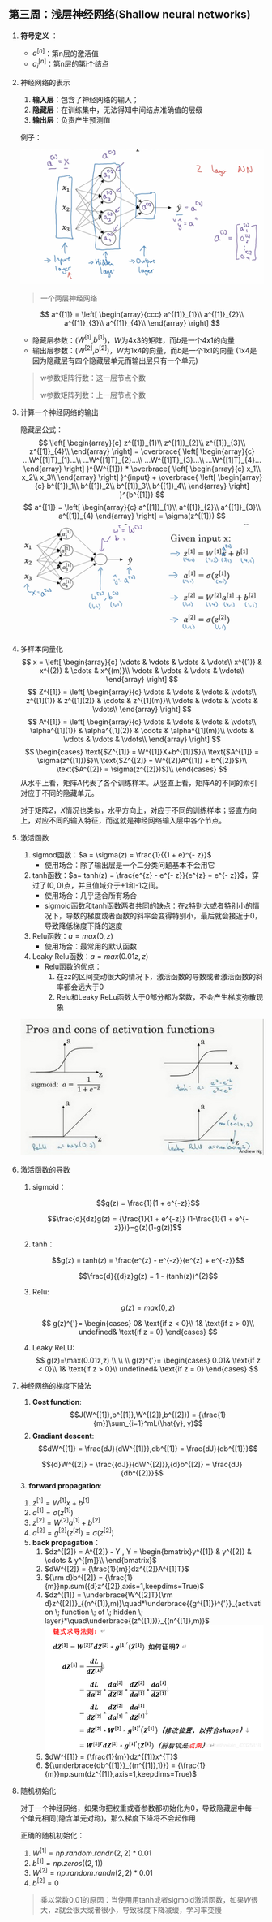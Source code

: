 ## 第三周：浅层神经网络(Shallow neural networks)
1. **符号定义** ：
   - $a^{[n]}$：第n层的激活值
   - $a^{[n]}_{i}$：第n层的第i个结点
2. 神经网络的表示
   1. **输入层**：包含了神经网络的输入；
   2. **隐藏层**：在训练集中，无法得知中间结点准确值的层级
   3. **输出层**：负责产生预测值
   
   例子：

   ![](images/L1_week3_5.png)
   > 一个两层神经网络
   
   $$
   a^{[1]} =
      \left[
         \begin{array}{ccc}
         a^{[1]}_{1}\\
         a^{[1]}_{2}\\
         a^{[1]}_{3}\\
         a^{[1]}_{4}\\
         \end{array}
         \right]
   $$

   - 隐藏层参数：($W^{[1]}$,$b^{[1]}$)，$W$为4x3的矩阵，而$b$是一个4x1的向量
   - 输出层参数：($W^{[2]}$,$b^{[2]}$)，$W$为1x4的向量，而$b$是一个1x1的向量 (1x4是因为隐藏层有四个隐藏层单元而输出层只有一个单元)
   > w参数矩阵行数：这一层节点个数
   >
   > w参数矩阵列数：上一层节点个数

4. 计算一个神经网络的输出
   
   隐藏层公式：
   $$
   \left[
         \begin{array}{c}
         z^{[1]}_{1}\\
         z^{[1]}_{2}\\
         z^{[1]}_{3}\\
         z^{[1]}_{4}\\
         \end{array}
         \right]
         =
      \overbrace{
      \left[
         \begin{array}{c}
         ...W^{[1]T}_{1}...\\
         ...W^{[1]T}_{2}...\\
         ...W^{[1]T}_{3}...\\
         ...W^{[1]T}_{4}...
         \end{array}
         \right]
         }^{W^{[1]}}
         *
      \overbrace{
      \left[
         \begin{array}{c}
         x_1\\
         x_2\\
         x_3\\
         \end{array}
         \right]
         }^{input}
         +
      \overbrace{
      \left[
         \begin{array}{c}
         b^{[1]}_1\\
         b^{[1]}_2\\
         b^{[1]}_3\\
         b^{[1]}_4\\
         \end{array}
         \right]
         }^{b^{[1]}}
   $$
   $$
   a^{[1]} =
      \left[
         \begin{array}{c}
         a^{[1]}_{1}\\
         a^{[1]}_{2}\\
         a^{[1]}_{3}\\
         a^{[1]}_{4}
         \end{array}
         \right]
         = \sigma(z^{[1]})
   $$
   ![w600](images/L1_week3_7.png)
5. 多样本向量化
   $$
   x =
      \left[
         \begin{array}{c}
         \vdots & \vdots & \vdots & \vdots\\
         x^{(1)} & x^{(2)} & \cdots & x^{(m)}\\
         \vdots & \vdots & \vdots & \vdots\\
         \end{array}
         \right]
   $$
   $$
   Z^{[1]} =
      \left[
         \begin{array}{c}
         \vdots & \vdots & \vdots & \vdots\\
         z^{[1](1)} & z^{[1](2)} & \cdots & z^{[1](m)}\\
         \vdots & \vdots & \vdots & \vdots\\
         \end{array}
         \right]
   $$
   $$
   A^{[1]} =
      \left[
         \begin{array}{c}
         \vdots & \vdots & \vdots & \vdots\\
         \alpha^{[1](1)} & \alpha^{[1](2)} & \cdots & \alpha^{[1](m)}\\
         \vdots & \vdots & \vdots & \vdots\\
         \end{array}
         \right]
   $$
   $$
         \begin{cases}
         \text{$Z^{[1]} = W^{[1]}X+b^{[1]}$}\\
         \text{$A^{[1]} = \sigma(z^{[1]})$}\\
         \text{$Z^{[2]} = W^{[2]}A^{[1]} + b^{[2]}$}\\ 
         \text{$A^{[2]} = \sigma(z^{[2]})$}\\ 
         \end{cases}
   $$
   从水平上看，矩阵$A​$代表了各个训练样本。从竖直上看，矩阵$A​$的不同的索引对应于不同的隐藏单元。

   对于矩阵$Z，X$情况也类似，水平方向上，对应于不同的训练样本；竖直方向上，对应不同的输入特征，而这就是神经网络输入层中各个节点。

6. 激活函数
   1. sigmod函数：$a = \sigma(z) = \frac{1}{{1 + e}^{- z}}$
      - 使用场合：除了输出层是一个二分类问题基本不会用它
   2. tanh函数：$a= tanh(z) = \frac{e^{z} - e^{- z}}{e^{z} + e^{- z}}$，穿过了$(0,0)$点，并且值域介于+1和-1之间。
      - 使用场合：几乎适合所有场合
      - sigmoid函数和tanh函数两者共同的缺点：在$z$特别大或者特别小的情况下，导数的梯度或者函数的斜率会变得特别小，最后就会接近于0，导致降低梯度下降的速度
   3. Relu函数：$a=max(0,z)$
      - 使用场合：最常用的默认函数
   4. Leaky Relu函数：$a=max(0.01z,z)$
      - Relu函数的优点：
        1. 在z​z​的区间变动很大的情况下，激活函数的导数或者激活函数的斜率都会远大于0
        2. Relu和Leaky ReLu函数大于0部分都为常数，不会产生梯度弥散现象

   ![w600](images/L1_week3_9.jpg)
7. 激活函数的导数
   1. sigmoid：
   
      $$g(z) = \frac{1}{1 + e^{-z}}$$
      
      $$\frac{d}{dz}g(z) = {\frac{1}{1 + e^{-z}} (1-\frac{1}{1 + e^{-z}})}=g(z)(1-g(z))$$
   2. tanh：
   
      $$g(z) = tanh(z) = \frac{e^{z} - e^{-z}}{e^{z} + e^{-z}}$$

      $$\frac{d}{{d}z}g(z) = 1 - (tanh(z))^{2}$$
   3. Relu:
   
      $$g(z) =max (0,z)$$

      $$
      g(z)^{'}=
      \begin{cases}
      0&	\text{if z < 0}\\
      1&	\text{if z > 0}\\
      undefined&	\text{if z = 0}
      \end{cases}
      $$
   4. Leaky ReLU:
      $$
      g(z)=\max(0.01z,z) \\
         \\
         \\
      g(z)^{'}=
      \begin{cases}
      0.01& 	\text{if z < 0}\\
      1&	\text{if z > 0}\\
      undefined&	\text{if z = 0}
      \end{cases}
      $$
8. 神经网络的梯度下降法
   1. **Cost function**:
   $$J(W^{[1]},b^{[1]},W^{[2]},b^{[2]}) = {\frac{1}{m}}\sum_{i=1}^mL(\hat{y}, y)$$
   2. **Gradiant descent**:
   $$dW^{[1]} = \frac{dJ}{dW^{[1]}},db^{[1]} = \frac{dJ}{db^{[1]}}$$

   $${d}W^{[2]} = \frac{{dJ}}{dW^{[2]}},{d}b^{[2]} = \frac{dJ}{db^{[2]}}$$
   3. **forward propagation**:
      1. $z^{[1]} = W^{[1]}x + b^{[1]}$
      2. $a^{[1]} = \sigma(z^{[1]})$
      3. $z^{[2]} = W^{[2]}a^{[1]} + b^{[2]}$
      4. $a^{[2]} = g^{[2]}(z^{[z]}) = \sigma(z^{[2]})$
   4. **back propagation**：
      1. $dz^{[2]} = A^{[2]} - Y , Y = \begin{bmatrix}y^{[1]} & y^{[2]} & \cdots & y^{[m]}\\ \end{bmatrix}$
      2. $dW^{[2]} = {\frac{1}{m}}dz^{[2]}A^{[1]T}$
      3. ${\rm d}b^{[2]} = {\frac{1}{m}}np.sum({d}z^{[2]},axis=1,keepdims=True)$
      4. $dz^{[1]} = \underbrace{W^{[2]T}{\rm d}z^{[2]}}_{(n^{[1]},m)}\quad*\underbrace{{g^{[1]}}^{'}}_{activation \; function \; of \; hidden \; layer}*\quad\underbrace{(z^{[1]})}_{(n^{[1]},m)}$
      ![](images\dz1prove.png)
      5. $dW^{[1]} = {\frac{1}{m}}dz^{[1]}x^{T}$
      6. ${\underbrace{db^{[1]}}_{(n^{[1]},1)}} = {\frac{1}{m}}np.sum(dz^{[1]},axis=1,keepdims=True)$
9. 随机初始化

   对于一个神经网络，如果你把权重或者参数都初始化为0，导致隐藏层中每一个单元相同(隐含单元对称)，那么梯度下降将不会起作用

   正确的随机初始化：
   1. $W^{[1]} = np.random.randn(2,2)\;*\;0.01$
   2. $b^{[1]} = np.zeros((2,1))$
   3. $W^{[2]} = np.random.randn(2,2)\;*\;0.01$
   4. $b^{[2]} = 0$
   > 乘以常数0.01的原因：当使用用tanh或者sigmoid激活函数，如果$W$很大，$z$就会很大或者很小，导致梯度下降减缓，学习率变慢
